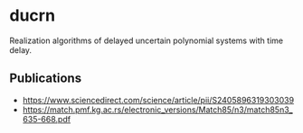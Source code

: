 # ducrn
Realization algorithms of delayed uncertain polynomial systems with time delay.

## Publications
* https://www.sciencedirect.com/science/article/pii/S2405896319303039
* https://match.pmf.kg.ac.rs/electronic_versions/Match85/n3/match85n3_635-668.pdf
